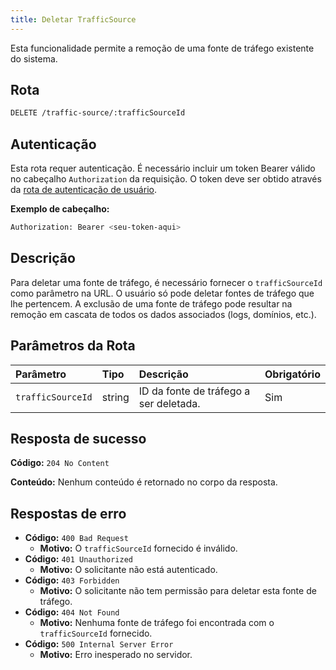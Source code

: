 ```yaml
---
title: Deletar TrafficSource
---
```


Esta funcionalidade permite a remoção de uma fonte de tráfego existente do sistema.

## Rota

```bash
DELETE /traffic-source/:trafficSourceId
```

## Autenticação

Esta rota requer autenticação. É necessário incluir um token Bearer válido no cabeçalho `Authorization` da requisição. O token deve ser obtido através da [rota de autenticação de usuário](/user/authuser/).

**Exemplo de cabeçalho:**

```bash
Authorization: Bearer <seu-token-aqui>
```

## Descrição

Para deletar uma fonte de tráfego, é necessário fornecer o `trafficSourceId` como parâmetro na URL. O usuário só pode deletar fontes de tráfego que lhe pertencem. A exclusão de uma fonte de tráfego pode resultar na remoção em cascata de todos os dados associados (logs, domínios, etc.).

## Parâmetros da Rota

| Parâmetro         | Tipo   | Descrição                              | Obrigatório |
| :---------------- | :----- | :------------------------------------- | :---------- |
| `trafficSourceId` | string | ID da fonte de tráfego a ser deletada. | Sim         |

## Resposta de sucesso

**Código:** `204 No Content`

**Conteúdo:** Nenhum conteúdo é retornado no corpo da resposta.

## Respostas de erro

- **Código:** `400 Bad Request`
  - **Motivo:** O `trafficSourceId` fornecido é inválido.
- **Código:** `401 Unauthorized`
  - **Motivo:** O solicitante não está autenticado.
- **Código:** `403 Forbidden`
  - **Motivo:** O solicitante não tem permissão para deletar esta fonte de tráfego.
- **Código:** `404 Not Found`
  - **Motivo:** Nenhuma fonte de tráfego foi encontrada com o `trafficSourceId` fornecido.
- **Código:** `500 Internal Server Error`
  - **Motivo:** Erro inesperado no servidor.
